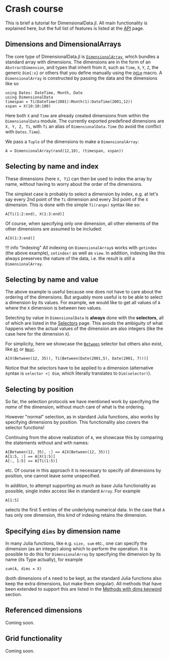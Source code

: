 # Crash course
This is brief a tutorial for DimensionalData.jl.
All main functionality is explained here, but the full list of features is listed at the [API](@ref) page.

## Dimensions and DimensionalArrays
The core type of DimensionalData.jl is [`DimensionalArray`](@ref), which bundles a standard array with dimensions.
The dimensions are in the form of an `AbstractDimension`, and types that inherit from it, such as `Time`, `X`, `Y`, `Z`, the generic `Dim{:x}` or others that you define manually using the [`@dim`](@ref) macro.
A `DimensionalArray` is constructed by passing the data and the dimensions like so
```@example main
using Dates: DateTime, Month, Date
using DimensionalData
timespan = Ti(DateTime(2001):Month(1):DateTime(2001,12))
xspan = X(10:10:100)
```
Here both `X` and `Time` are already created dimensions from within the `DimensionalData` module. The currently exported predefined dimensions are `X, Y, Z, Ti`, with `Ti` an alias of `DimensionalData.Time` (to avoid the conflict with `Dates.Time`).

We pass a `Tuple` of the dimensions to make a `DimensionalArray`:
```@example main
A = DimensionalArray(rand(12,10), (timespan, xspan))
```

## Selecting by name and index
These dimensions (here `X, Ti`) can then be used to index the array by name, without having to worry about the order of the dimensions.

The simplest case is probably to select a dimension by index, e.g. at let's say every 2nd point of the `Ti` dimension and every 3rd point of the `X` dimension. This is done with the simple `Ti(range)` syntax like so:
```@example main
A[Ti(1:2:end), X(1:3:end)]
```

Of course, when specifying only one dimension, all other elements of the other dimensions are assumed to be included:
```@example main
A[X(1:3:end)]
```

!!! info "Indexing"
    All indexing on `DimensionalArray`s works with `getindex` (the above example), `setindex!` as well as `view`. In addition, indexing like this always preserves the nature of the data, i.e. the result is still a `DimensionalArray`.

## Selecting by name and value
The above example is useful because one does not have to care about the ordering of the dimensions.
But arguably more useful is to be able to select a dimension by its values.
For example, we would like to get all values of `A` where the `X` dimension is between two values.

Selecting by value in `DimensionalData` is **always** done with the **selectors**, all of which are listed in the [Selectors](@ref) page.
This avoids the ambiguity of what happens when the actual values of the dimension are also integers (like the case here for the dimension `X`).

For simplicity, here we showcase the [`Between`](@ref) selector but  others also exist, like [`At`](@ref) or [`Near`](@ref).
```@example main
A[X(Between(12, 35)), Ti(Between(Date(2001,5), Date(2001, 7)))]
```
Notice that the selectors have to be applied to a dimension (alternative syntax is `selector <| Dim`, which literally translates to `Dim(selector)`).

## Selecting by position
So far, the selection protocols we have mentioned work by specifying the _name_ of the dimension, without much care of what is the ordering.

However "normal" selection, as in standard Julia functions, also works by specifying dimensions by position. This functionality also covers the selector functions!

Continuing from the above realization of `A`, we showcase this by comparing the statements without and with names:
```@example main
A[Between(12, 35), :] == A[X(Between(12, 35))]
A[1:5, :] == A[X(1:5)]
A[:, 1:5] == A[Ti(1:5)]
```
etc. Of course in this approach it is necessary to specify _all_ dimensions by position, one cannot leave some unspecified.

In addition, to attempt supporting as much as base Julia functionality as possible, single index access like in standard `Array`. For example
```@example main
A[1:5]
```
selects the first 5 entries of the underlying numerical data. In the case that `A` has only one dimension, this kind of indexing retains the dimension.

## Specifying `dims` by dimension name
In many Julia functions, like e.g. `size, sum` etc., one can specify the dimension (as an integer) along which to perform the operation.
It is possible to do this for `DimensionalArray` by specifying the dimension by its name (its Type actually), for example
```@example main
sum(A, dims = X)
```
(both dimensions of `A` need to be kept, as the standard Julia functions also keep the extra dimensions, but make them singular). All methods that have been extended to support this are listed in the [Methods with dims keyword](@ref) section.


## Referenced dimensions
Coming soon.

## Grid functionality
Coming soon.
